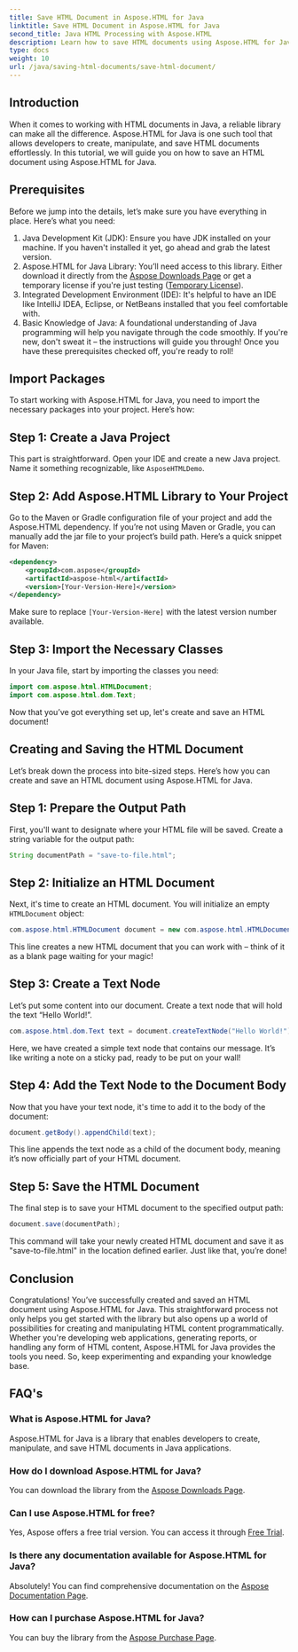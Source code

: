 ```yaml
---
title: Save HTML Document in Aspose.HTML for Java
linktitle: Save HTML Document in Aspose.HTML for Java
second_title: Java HTML Processing with Aspose.HTML
description: Learn how to save HTML documents using Aspose.HTML for Java with this comprehensive step-by-step guide designed for beginners and experts.
type: docs
weight: 10
url: /java/saving-html-documents/save-html-document/
---
```

## Introduction
When it comes to working with HTML documents in Java, a reliable library can make all the difference. Aspose.HTML for Java is one such tool that allows developers to create, manipulate, and save HTML documents effortlessly. In this tutorial, we will guide you on how to save an HTML document using Aspose.HTML for Java. 
## Prerequisites
Before we jump into the details, let’s make sure you have everything in place. Here’s what you need:
1. Java Development Kit (JDK): Ensure you have JDK installed on your machine. If you haven't installed it yet, go ahead and grab the latest version.
2. Aspose.HTML for Java Library: You’ll need access to this library. Either download it directly from the [Aspose Downloads Page](https://releases.aspose.com/html/java/) or get a temporary license if you're just testing ([Temporary License](https://purchase.aspose.com/temporary-license/)).
3. Integrated Development Environment (IDE): It's helpful to have an IDE like IntelliJ IDEA, Eclipse, or NetBeans installed that you feel comfortable with.
4. Basic Knowledge of Java: A foundational understanding of Java programming will help you navigate through the code smoothly. If you're new, don't sweat it – the instructions will guide you through!
Once you have these prerequisites checked off, you're ready to roll!
## Import Packages
To start working with Aspose.HTML for Java, you need to import the necessary packages into your project. Here’s how:
## Step 1: Create a Java Project
This part is straightforward. Open your IDE and create a new Java project. Name it something recognizable, like `AsposeHTMLDemo`.
## Step 2: Add Aspose.HTML Library to Your Project
Go to the Maven or Gradle configuration file of your project and add the Aspose.HTML dependency. If you’re not using Maven or Gradle, you can manually add the jar file to your project’s build path. Here’s a quick snippet for Maven:
```xml
<dependency>
    <groupId>com.aspose</groupId>
    <artifactId>aspose-html</artifactId>
    <version>[Your-Version-Here]</version>
</dependency>
```
Make sure to replace `[Your-Version-Here]` with the latest version number available.
## Step 3: Import the Necessary Classes
In your Java file, start by importing the classes you need:
```java
import com.aspose.html.HTMLDocument;
import com.aspose.html.dom.Text;
```
Now that you’ve got everything set up, let's create and save an HTML document!
## Creating and Saving the HTML Document
Let’s break down the process into bite-sized steps. Here’s how you can create and save an HTML document using Aspose.HTML for Java.
## Step 1: Prepare the Output Path
First, you'll want to designate where your HTML file will be saved. Create a string variable for the output path:
```java
String documentPath = "save-to-file.html";
```
## Step 2: Initialize an HTML Document
Next, it's time to create an HTML document. You will initialize an empty `HTMLDocument` object:
```java
com.aspose.html.HTMLDocument document = new com.aspose.html.HTMLDocument();
```
This line creates a new HTML document that you can work with – think of it as a blank page waiting for your magic!
## Step 3: Create a Text Node
Let’s put some content into our document. Create a text node that will hold the text “Hello World!”.
```java
com.aspose.html.dom.Text text = document.createTextNode("Hello World!");
```
Here, we have created a simple text node that contains our message. It’s like writing a note on a sticky pad, ready to be put on your wall!
## Step 4: Add the Text Node to the Document Body
Now that you have your text node, it's time to add it to the body of the document:
```java
document.getBody().appendChild(text);
```
This line appends the text node as a child of the document body, meaning it’s now officially part of your HTML document.
## Step 5: Save the HTML Document
The final step is to save your HTML document to the specified output path:
```java
document.save(documentPath);
```
This command will take your newly created HTML document and save it as "save-to-file.html" in the location defined earlier. Just like that, you’re done!
## Conclusion
Congratulations! You’ve successfully created and saved an HTML document using Aspose.HTML for Java. This straightforward process not only helps you get started with the library but also opens up a world of possibilities for creating and manipulating HTML content programmatically.
Whether you're developing web applications, generating reports, or handling any form of HTML content, Aspose.HTML for Java provides the tools you need. So, keep experimenting and expanding your knowledge base.
## FAQ's
### What is Aspose.HTML for Java?  
Aspose.HTML for Java is a library that enables developers to create, manipulate, and save HTML documents in Java applications.
### How do I download Aspose.HTML for Java?  
You can download the library from the [Aspose Downloads Page](https://releases.aspose.com/html/java/).
### Can I use Aspose.HTML for free?  
Yes, Aspose offers a free trial version. You can access it through [Free Trial](https://releases.aspose.com/).
### Is there any documentation available for Aspose.HTML for Java?  
Absolutely! You can find comprehensive documentation on the [Aspose Documentation Page](https://reference.aspose.com/html/java/).
### How can I purchase Aspose.HTML for Java?  
You can buy the library from the [Aspose Purchase Page](https://purchase.aspose.com/buy).
